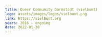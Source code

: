 ```yaml
---
title: Queer Community Darmstadt (vielbunt)
logo: assets/images/logos/vielbunt.png
link: https://vielbunt.org
years: 2016 - ongoing
date: 2022-01-30
---
```

